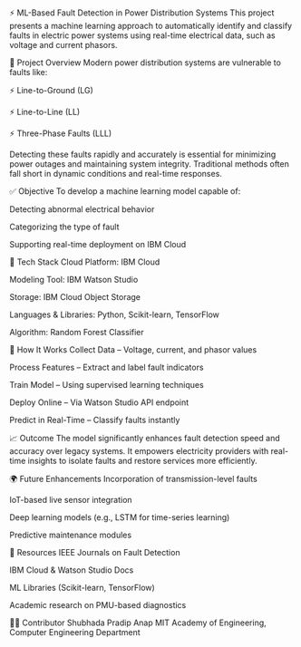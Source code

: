 ⚡ ML-Based Fault Detection in Power Distribution Systems
This project presents a machine learning approach to automatically identify and classify faults in electric power systems using real-time electrical data, such as voltage and current phasors.

📌 Project Overview
Modern power distribution systems are vulnerable to faults like:

⚡ Line-to-Ground (LG)

⚡ Line-to-Line (LL)

⚡ Three-Phase Faults (LLL)

Detecting these faults rapidly and accurately is essential for minimizing power outages and maintaining system integrity. Traditional methods often fall short in dynamic conditions and real-time responses.

✅ Objective
To develop a machine learning model capable of:

Detecting abnormal electrical behavior

Categorizing the type of fault

Supporting real-time deployment on IBM Cloud

🔧 Tech Stack
Cloud Platform: IBM Cloud

Modeling Tool: IBM Watson Studio

Storage: IBM Cloud Object Storage

Languages & Libraries: Python, Scikit-learn, TensorFlow

Algorithm: Random Forest Classifier

🧠 How It Works
Collect Data – Voltage, current, and phasor values

Process Features – Extract and label fault indicators

Train Model – Using supervised learning techniques

Deploy Online – Via Watson Studio API endpoint

Predict in Real-Time – Classify faults instantly

📈 Outcome
The model significantly enhances fault detection speed and accuracy over legacy systems. It empowers electricity providers with real-time insights to isolate faults and restore services more efficiently.

🌍 Future Enhancements
Incorporation of transmission-level faults

IoT-based live sensor integration

Deep learning models (e.g., LSTM for time-series learning)

Predictive maintenance modules

🔗 Resources
IEEE Journals on Fault Detection

IBM Cloud & Watson Studio Docs

ML Libraries (Scikit-learn, TensorFlow)

Academic research on PMU-based diagnostics

👨‍💻 Contributor
Shubhada Pradip Anap
MIT Academy of Engineering, Computer Engineering Department
